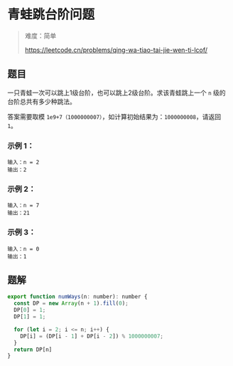 # 青蛙跳台阶问题

> 难度：简单
>
> https://leetcode.cn/problems/qing-wa-tiao-tai-jie-wen-ti-lcof/

## 题目

一只青蛙一次可以跳上1级台阶，也可以跳上2级台阶。求该青蛙跳上一个 `n` 级的台阶总共有多少种跳法。

答案需要取模 `1e9+7（1000000007）`，如计算初始结果为：`1000000008`，请返回 `1`。

### 示例 1：
```
输入：n = 2
输出：2
```

### 示例 2：
```
输入：n = 7
输出：21
```

### 示例 3：
```
输入：n = 0
输出：1
```

## 题解

```javascript
export function numWays(n: number): number {
  const DP = new Array(n + 1).fill(0);
  DP[0] = 1;
  DP[1] = 1;

  for (let i = 2; i <= n; i++) {
    DP[i] = (DP[i - 1] + DP[i - 2]) % 1000000007;
  }
  return DP[n]
}

```
